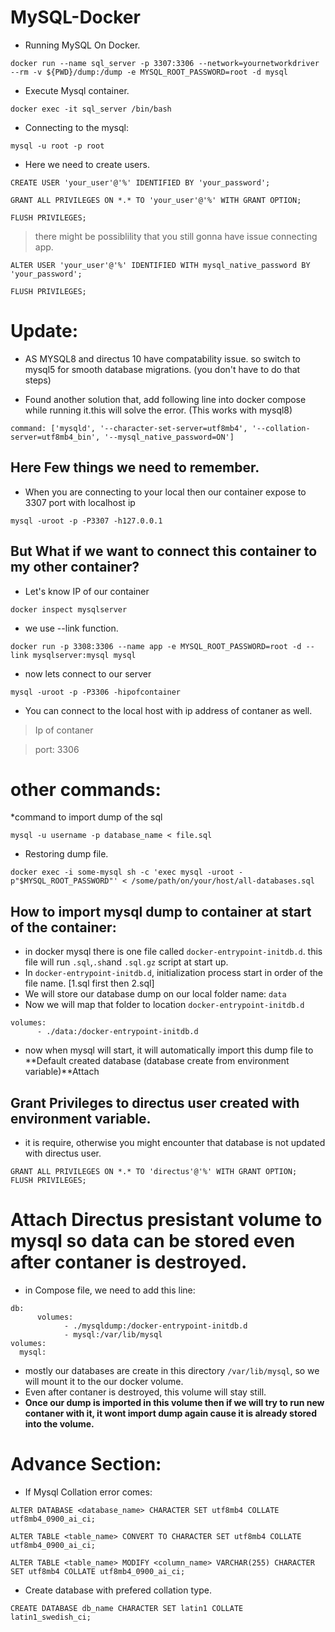 # MySQL-Docker

* Running MySQL On Docker.
```
docker run --name sql_server -p 3307:3306 --network=yournetworkdriver  --rm -v ${PWD}/dump:/dump -e MYSQL_ROOT_PASSWORD=root -d mysql
```


* Execute Mysql container.
```
docker exec -it sql_server /bin/bash
```


* Connecting to the mysql:
```
mysql -u root -p root
```


* Here we need to create users.
```
CREATE USER 'your_user'@'%' IDENTIFIED BY 'your_password';
```
```
GRANT ALL PRIVILEGES ON *.* TO 'your_user'@'%' WITH GRANT OPTION;
```
```
FLUSH PRIVILEGES;
```

> there might be possiblility that you still gonna have issue connecting app.
```
ALTER USER 'your_user'@'%' IDENTIFIED WITH mysql_native_password BY 'your_password';
```
```
FLUSH PRIVILEGES;
```


# Update:
* AS MYSQL8 and directus 10 have compatability issue. so switch to mysql5 for smooth database migrations. (you don't have to do that steps)

* Found another solution that, add following line into docker compose while running it.this will solve the error. (This works with mysql8)
```
command: ['mysqld', '--character-set-server=utf8mb4', '--collation-server=utf8mb4_bin', '--mysql_native_password=ON']
```

## Here Few things we need to remember.
* When you are connecting to your local then our container expose to 3307 port with localhost ip
```
mysql -uroot -p -P3307 -h127.0.0.1
```


## But What if we want to connect this container to my other container?

* Let's know IP of our container
```
docker inspect mysqlserver
```


* we use --link function.
```
docker run -p 3308:3306 --name app -e MYSQL_ROOT_PASSWORD=root -d --link mysqlserver:mysql mysql
```


* now lets connect to our server
```
mysql -uroot -p -P3306 -hipofcontainer
```


* You can connect to the local host with ip address of contaner as well.
> Ip of contaner

> port: 3306



# other commands:
*command to import dump of the sql
```
mysql -u username -p database_name < file.sql
```
* Restoring dump file.
```
docker exec -i some-mysql sh -c 'exec mysql -uroot -p"$MYSQL_ROOT_PASSWORD"' < /some/path/on/your/host/all-databases.sql
```



## How to import mysql dump to container at start of the container:
* in docker mysql there is one file called ```docker-entrypoint-initdb.d```. this file will run `.sql`,`.sh`and `.sql.gz` script at start up.
* In `docker-entrypoint-initdb.d`, initialization process start in order of the file name. [1.sql first then 2.sql]
* We will store our database dump on our local folder name: `data`
* Now we will map that folder to location `docker-entrypoint-initdb.d`
```
volumes:
      - ./data:/docker-entrypoint-initdb.d
```
* now when mysql will start, it will automatically import this dump file to **Default created database (database create from environment variable)**Attach

## Grant Privileges to directus user created with environment variable.
* it is require, otherwise you might encounter that database is not updated with directus user.
```
GRANT ALL PRIVILEGES ON *.* TO 'directus'@'%' WITH GRANT OPTION;
FLUSH PRIVILEGES;
```

# Attach Directus presistant volume to mysql so data can be stored even after contaner is destroyed.
* in Compose file, we need to add this line:
```
db:
      volumes:
            - ./mysqldump:/docker-entrypoint-initdb.d
            - mysql:/var/lib/mysql
volumes:
  mysql:
```
* mostly our databases are create in this directory `/var/lib/mysql`, so we will mount it  to the our docker volume.
* Even after contaner is destroyed, this volume will stay still.
* **Once our dump is imported in this volume then if we will try to run new contaner with it, it wont import dump again cause it is already stored into the volume.**

  
# Advance Section:
* If Mysql Collation error comes:
```
ALTER DATABASE <database_name> CHARACTER SET utf8mb4 COLLATE utf8mb4_0900_ai_ci;
```
```
ALTER TABLE <table_name> CONVERT TO CHARACTER SET utf8mb4 COLLATE utf8mb4_0900_ai_ci;
```
```
ALTER TABLE <table_name> MODIFY <column_name> VARCHAR(255) CHARACTER SET utf8mb4 COLLATE utf8mb4_0900_ai_ci;
```
* Create database with prefered collation type.
```
CREATE DATABASE db_name CHARACTER SET latin1 COLLATE latin1_swedish_ci;
```
